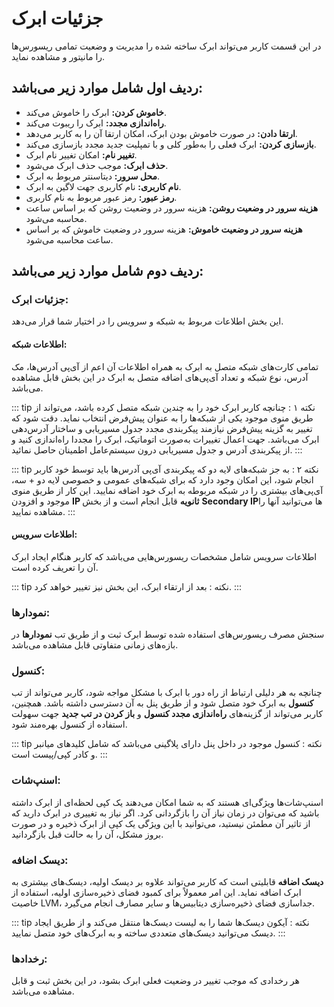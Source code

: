 # جزئیات ابرک

در این قسمت کاربر می‌تواند ابرک ساخته شده را مدیریت و وضعیت تمامی ریسورس‌ها را مانیتور و مشاهده نماید.


<DarkModeImage
  dark-src="/images/guides/fa/dark/instances/instance-details.webp"
  light-src="/images/guides/fa/light/instances/instance-details.webp"
  alt="Instance Details"
/>

## ردیف اول شامل موارد زیر می‌باشد:

- **خاموش کردن:** ابرک را خاموش می‌کند.
- **راه‌اندازی مجدد:** ابرک را ریبوت می‌کند.
- **ارتقا دادن:** در صورت خاموش بودن ابرک، امکان ارتقا آن را به کاربر می‌دهد.
- **بازسازی کردن:** ابرک فعلی را به‌طور کلی و با تمپلیت جدید مجدد بازسازی می‌کند.
- **تغییر نام:** امکان تغییر نام ابرک.
- **حذف ابرک:** موجب حذف ابرک می‌شود.
- **محل سرور:** دیتاسنتر مربوط به ابرک.
- **نام کاربری:** نام کاربری جهت لاگین به ابرک.
- **رمز عبور:** رمز عبور مربوط به نام کاربری.
- **هزینه سرور در وضعیت روشن:** هزینه سرور در وضعیت روشن که بر اساس ساعت محاسبه می‌شود.
- **هزینه سرور در وضعیت خاموش:** هزینه سرور در وضعیت خاموش که بر اساس ساعت محاسبه می‌شود.

## ردیف دوم شامل موارد زیر می‌باشد:

### جزئیات ابرک:

این بخش اطلاعات مربوط به شبکه و سرویس را در اختیار شما قرار می‌دهد.

#### اطلاعات شبکه:

تمامی کارت‌های شبکه متصل به ابرک به همراه اطلاعات آن اعم از آی‌پی آدرس‌ها، مک آدرس، نوع شبکه و تعداد آی‌پی‌های اضافه متصل به ابرک در این بخش قابل مشاهده می‌باشد.

::: tip نکته ۱ :
چنانچه کاربر ابرک خود را به چندین شبکه متصل کرده باشد، می‌تواند از طریق منوی موجود یکی از شبکه‌ها را به عنوان پیش‌فرض انتخاب نماید. دقت شود که تغییر به گزینه پیش‌فرض نیازمند پیکربندی مجدد جدول مسیریابی و ساختار آدرس‌دهی ابرک می‌باشد. جهت اعمال تغییرات به‌صورت اتوماتیک، ابرک را مجددا راه‌اندازی کنید و از پیکربندی آدرس و جدول مسیریابی درون سیستم‌عامل اطمینان حاصل نمائید.
:::

::: tip نکته ۲ :
به جز شبکه‌های لایه دو که پیکربندی آی‌پی آدرس‌ها باید توسط خود کاربر انجام شود، این امکان وجود دارد که برای شبکه‌های عمومی و خصوصی لایه دو + سه، آی‌پی‌های بیشتری را در شبکه مربوطه به ابرک خود اضافه نمایید. این کار از طریق منوی موجود و افزودن **IP ثانویه** قابل انجام است و از بخش **Secondary IP**ها می‌توانید آنها را مشاهده نمایید.
:::

#### اطلاعات سرویس:

اطلاعات سرویس شامل مشخصات ریسورس‌هایی می‌باشد که کاربر هنگام ایجاد ابرک آن را تعریف کرده است.

::: tip نکته :
بعد از ارتقاء ابرک، این بخش نیز تغییر خواهد کرد.
:::

### نمودارها:

سنجش مصرف ریسورس‌های استفاده شده توسط ابرک ثبت و از طریق تب **نمودارها** در بازه‌های زمانی متفاوتی قابل مشاهده می‌باشد.

### کنسول:

چنانچه به هر دلیلی ارتباط از راه دور با ابرک با مشکل مواجه شود، کاربر می‌تواند از تب **کنسول** به ابرک خود متصل شود و از طریق پنل به آن دسترسی داشته باشد. همچنین، کاربر می‌تواند از گزینه‌های **راه‌اندازی مجدد کنسول** و **باز کردن در تب جدید** جهت سهولت استفاده از کنسول بهره‌مند شود.

::: tip نکته :
کنسول موجود در داخل پنل دارای پلاگینی می‌باشد که شامل کلیدهای میانبر و کادر کپی/پیست است.
:::

### اسنپ‌شات:

اسنپ‌شات‌ها ویژگی‌ای هستند که به شما امکان می‌دهند یک کپی لحظه‌ای از ابرک داشته باشید که می‌توان در زمان نیاز آن را بازگردانی کرد. اگر نیاز به تغییری در ابرک دارید که از تاثیر آن مطمئن نیستید، می‌توانید با این ویژگی یک کپی از ابرک ذخیره و در صورت بروز مشکل، آن را به حالت قبل بازگردانید.

### دیسک اضافه:

**دیسک اضافه** قابلیتی است که کاربر می‌تواند علاوه بر دیسک اولیه، دیسک‌های بیشتری به ابرک اضافه نماید. این امر معمولاً برای کمبود فضای ذخیره‌سازی اولیه، استفاده از خاصیت LVM، جداسازی فضای ذخیره‌سازی دیتابیس‌ها و سایر مصارف انجام می‌گیرد.

::: tip نکته :
آیکون دیسک‌ها شما را به لیست دیسک‌ها منتقل می‌کند و از طریق ایجاد دیسک می‌توانید دیسک‌های متعددی ساخته و به ابرک‌های خود متصل نمایید.
:::

### رخدادها:

هر رخدادی که موجب تغییر در وضعیت فعلی ابرک بشود، در این بخش ثبت و قابل مشاهده می‌باشد.
